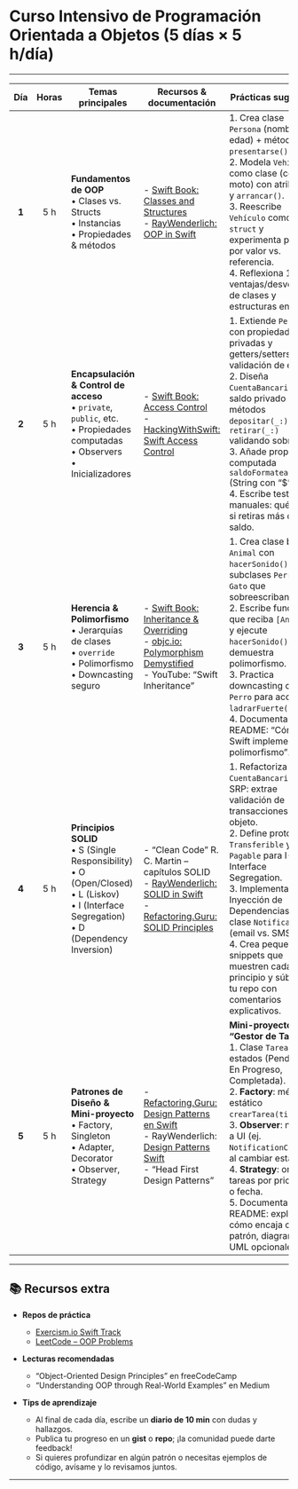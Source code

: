 # Curso Intensivo de Programación Orientada a Objetos (5 días × 5 h/día)

---

| **Día** | **Horas** | **Temas principales**                              | **Recursos & documentación**                                                                                                                                                                                                            | **Prácticas sugeridas**                                                                                                                                                                                                                                                                                                                                                                                                                                                                                                                                              |
|:-------:|:---------:|----------------------------------------------------|-----------------------------------------------------------------------------------------------------------------------------------------------------------------------------------------------------------------------------------------|-----------------------------------------------------------------------------------------------------------------------------------------------------------------------------------------------------------------------------------------------------------------------------------------------------------------------------------------------------------------------------------------------------------------------------------------------------------------------------------------------------------------------------------------------------------------------|
| **1**   | 5 h       | **Fundamentos de OOP**<br>• Clases vs. Structs<br>• Instancias<br>• Propiedades & métodos | - [Swift Book: Classes and Structures](https://docs.swift.org/swift-book/LanguageGuide/ClassesAndStructures.html)  <br>- [RayWenderlich: OOP in Swift](https://www.raywenderlich.com/…/oop-in-swift)                                  | 1. Crea clase `Persona` (nombre, edad) + método `presentarse()`.<br>2. Modela `Vehículo` como clase (coche, moto) con atributos y `arrancar()`.<br>3. Reescribe `Vehículo` como `struct` y experimenta paso por valor vs. referencia.<br>4. Reflexiona 10 min: ventajas/desventajas de clases y estructuras en Swift.                                                                                                                                                                                                                                                             |
| **2**   | 5 h       | **Encapsulación & Control de acceso**<br>• `private`, `public`, etc.<br>• Propiedades computadas<br>• Observers<br>• Inicializadores | - [Swift Book: Access Control](https://docs.swift.org/swift-book/LanguageGuide/AccessControl.html)  <br>- [HackingWithSwift: Swift Access Control](https://www.hackingwithswift.com/articles)                                         | 1. Extiende `Persona` con propiedades privadas y getters/setters con validación de edad.<br>2. Diseña `CuentaBancaria` con saldo privado + métodos `depositar(_:)`, `retirar(_:)` validando sobregiro.<br>3. Añade propiedad computada `saldoFormateado` (String con “$”).<br>4. Escribe tests manuales: qué pasa si retiras más del saldo.                                                                                                                                                                                                                                     |
| **3**   | 5 h       | **Herencia & Polimorfismo**<br>• Jerarquías de clases<br>• `override`<br>• Polimorfismo<br>• Downcasting seguro | - [Swift Book: Inheritance & Overriding](https://docs.swift.org/swift-book/LanguageGuide/Inheritance.html)  <br>- [objc.io: Polymorphism Demystified](https://www.objc.io/issues/…/polymorphism/) <br>- YouTube: “Swift Inheritance” | 1. Crea clase base `Animal` con `hacerSonido()` y subclases `Perro`, `Gato` que sobreescriban.<br>2. Escribe función que reciba `[Animal]` y ejecute `hacerSonido()`, demuestra polimorfismo.<br>3. Practica downcasting con `as? Perro` para acceder a `ladrarFuerte()`.<br>4. Documenta en tu README: “Cómo Swift implementa polimorfismo”.                                                                                                                                                                                                                                         |
| **4**   | 5 h       | **Principios SOLID**<br>• S (Single Responsibility)<br>• O (Open/Closed)<br>• L (Liskov)<br>• I (Interface Segregation)<br>• D (Dependency Inversion) | - “Clean Code” R. C. Martin – capítulos SOLID  <br>- [RayWenderlich: SOLID in Swift](https://www.raywenderlich.com/…/solid-in-swift)  <br>- [Refactoring.Guru: SOLID Principles](https://refactoring.guru/solid)                  | 1. Refactoriza `CuentaBancaria` para SRP: extrae validación de transacciones a otro objeto.<br>2. Define protocolos `Transferible` y `Pagable` para I-Interface Segregation.<br>3. Implementa Inyección de Dependencias en clase `Notificador` (email vs. SMS).<br>4. Crea pequeños snippets que muestren cada principio y súbelos a tu repo con comentarios explicativos.                                                                                                                                                                                                                                                      |
| **5**   | 5 h       | **Patrones de Diseño & Mini-proyecto**<br>• Factory, Singleton<br>• Adapter, Decorator<br>• Observer, Strategy | - [Refactoring.Guru: Design Patterns en Swift](https://refactoring.guru/design-patterns/swift)  <br>- RayWenderlich: [Design Patterns Swift](https://www.raywenderlich.com/…/design-patterns-swift) <br>- “Head First Design Patterns” | **Mini-proyecto “Gestor de Tareas”**:<br>1. Clase `Tarea` con estados (Pendiente, En Progreso, Completada).<br>2. **Factory**: método estático `crearTarea(tipo:)`.<br>3. **Observer**: notifica a UI (ej. `NotificationCenter`) al cambiar estado.<br>4. **Strategy**: ordena tareas por prioridad o fecha.<br>5. Documenta en README: explica cómo encaja cada patrón, diagramas UML opcionales. |

---

## 📚 Recursos extra

- **Repos de práctica**  
  - [Exercism.io Swift Track](https://exercism.org/tracks/swift)  
  - [LeetCode – OOP Problems](https://leetcode.com/problemset/all/?topicSlugs=object-oriented)  

- **Lecturas recomendadas**  
  - “Object-Oriented Design Principles” en freeCodeCamp  
  - “Understanding OOP through Real-World Examples” en Medium  

- **Tips de aprendizaje**  
  - Al final de cada día, escribe un **diario de 10 min** con dudas y hallazgos.  
  - Publica tu progreso en un **gist** o **repo**; ¡la comunidad puede darte feedback!  
  - Si quieres profundizar en algún patrón o necesitas ejemplos de código, avísame y lo revisamos juntos.  

---

> 
